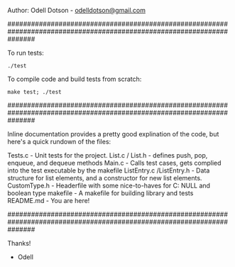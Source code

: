 Author: Odell Dotson  -  odelldotson@gmail.com

#######################################################################################################################


To run tests:

	./test

To compile code and build tests from scratch:

	make test; ./test


#######################################################################################################################


Inline documentation provides a pretty good explination of the code, but here's a quick rundown of the files:

Tests.c                         - Unit tests for the project.
List.c / List.h                 - defines push, pop, enqueue, and dequeue methods 
Main.c                          - Calls test cases, gets complied into the test executable by the makefile
ListEntry.c /ListEntry.h        - Data structure for list elements, and a constructor for new list elements.
CustomType.h                    - Headerfile with some nice-to-haves for C: NULL and boolean type
makefile                        - A makefile for building library and tests
README.md                       - You are here!


#######################################################################################################################

Thanks!
- Odell
